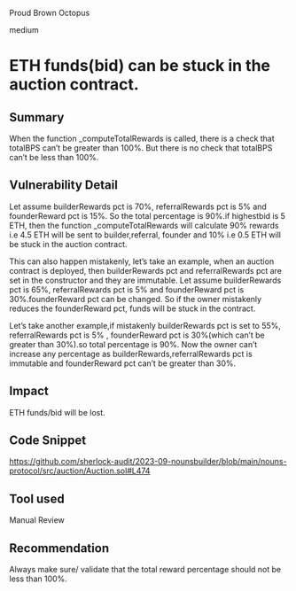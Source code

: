Proud Brown Octopus

medium

# ETH funds(bid) can be stuck in the auction contract.

## Summary
When the function _computeTotalRewards is called, there is a check that totalBPS can’t be greater than 100%. But there is no check that totalBPS can’t be less than 100%.


## Vulnerability Detail
Let assume  builderRewards pct is 70%, referralRewards pct is 5% and founderReward pct is 15%. So the total percentage is 90%.if highestbid is 5 ETH, then the function _computeTotalRewards will calculate 90% rewards i.e 4.5 ETH will be sent to builder,referral,  founder and 10% i.e 0.5 ETH will be stuck in the auction contract.

This can also happen mistakenly, let’s take an example, when an auction contract is deployed, then   builderRewards pct and referralRewards pct are set in the  constructor and they are immutable. Let assume  builderRewards pct is 65%, referralRewards pct is 5% and founderReward pct is 30%.founderReward pct can be changed. So if the owner mistakenly reduces  the founderReward pct, funds will be stuck in the contract.

Let’s take another example,if mistakenly builderRewards pct is set to 55%, referralRewards pct is 5% , founderReward pct is 30%(which can’t be greater than 30%).so total percentage is 90%. Now the owner can’t increase any percentage as  builderRewards,referralRewards pct is immutable and founderReward pct can’t be greater than 30%.



## Impact
ETH funds/bid will be lost.

## Code Snippet
https://github.com/sherlock-audit/2023-09-nounsbuilder/blob/main/nouns-protocol/src/auction/Auction.sol#L474
## Tool used

Manual Review

## Recommendation
Always make sure/ validate that the total reward percentage should not be less than 100%.
